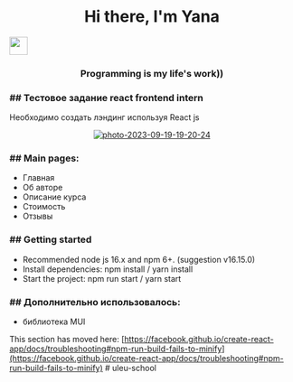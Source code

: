 <h1 align="center">Hi there, I'm Yana</h1> 
<img src="https://github.com/blackcater/blackcater/raw/main/images/Hi.gif" height="32"/></h1>
<h3 align="center">Programming is my life's work))</h3>



<h3>## Тестовое задание react frontend intern</h3>
<p>Необходимо создать лэндинг используя React js</p>


<p align="center">
     <a href="https://ibb.co/Mhn39Pd"><img src="https://i.ibb.co/RS2V7Q8/photo-2023-09-19-19-20-24.jpg" alt="photo-2023-09-19-19-20-24" border="0"></a>
</p>

<h3>## Main pages:</h3>
<ul>
     <li>Главная</li>
     <li>Об авторе</li>
     <li>Описание курса</li>
     <li>Стоимость</li>
     <li>Отзывы</li>
</ul>

<h3>## Getting started</h3>
<ul>
     <li>Recommended node js 16.x and npm 6+. (suggestion v16.15.0)</li>
     <li>Install dependencies: npm install / yarn install</li>
     <li>Start the project: npm run start / yarn start</li>
</ul>

<h3>## Дополнительно использовалось:</h3>
<ul>
     <li>библиотека MUI</li>
</ul>

This section has moved here: [https://facebook.github.io/create-react-app/docs/troubleshooting#npm-run-build-fails-to-minify](https://facebook.github.io/create-react-app/docs/troubleshooting#npm-run-build-fails-to-minify)
#   u l e u - s c h o o l 
 
 
